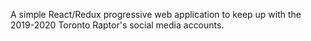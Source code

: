 A simple React/Redux progressive web application to keep up with the 2019-2020 Toronto Raptor's social media accounts.

